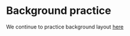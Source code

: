 # Background practice

We continue to practice background layout [here](https://klevodev.github.io/10-background-practice/)
